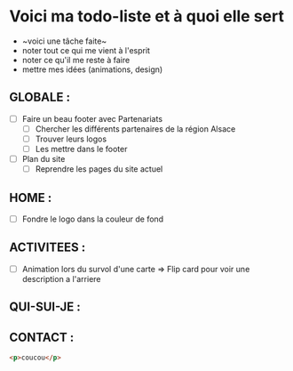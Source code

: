 # Voici ma todo-liste et à quoi elle sert

- ~voici une tâche faite~
- noter tout ce qui me vient à l'esprit
- noter ce qu'il me reste à faire
- mettre mes idées (animations, design)

## GLOBALE :

- [ ] Faire un beau footer avec Partenariats
  - [ ] Chercher les différents partenaires de la région Alsace
  - [ ] Trouver leurs logos
  - [ ] Les mettre dans le footer
- [ ] Plan du site
  - [ ] Reprendre les pages du site actuel

## HOME :

- [ ] Fondre le logo dans la couleur de fond

## ACTIVITEES :

- [ ] Animation lors du survol d'une carte => Flip card pour voir une description a l'arriere

## QUI-SUI-JE :

## CONTACT :

```html
<p>coucou</p>
```
